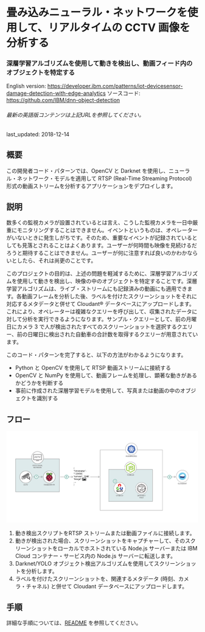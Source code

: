 # 畳み込みニューラル・ネットワークを使用して、リアルタイムの CCTV 画像を分析する

### 深層学習アルゴリズムを使用して動きを検出し、動画フィード内のオブジェクトを特定する

English version: https://developer.ibm.com/patterns/iot-devicesensor-damage-detection-with-edge-analytics
  ソースコード: https://github.com/IBM/dnn-object-detection

###### 最新の英語版コンテンツは上記URLを参照してください。
last_updated: 2018-12-14

 ## 概要

この開発者コード・パターンでは、OpenCV と Darknet を使用し、ニューラル・ネットワーク・モデルを適用して RTSP (Real-Time Streaming Protocol) 形式の動画ストリームを分析するアプリケーションをデプロイします。

## 説明

数多くの監視カメラが設置されているとは言え、こうした監視カメラを一日中厳重にモニタリングすることはできません。イベントというものは、オペレーターがいないときに発生しがちです。そのため、重要なイベントが記録されているとしても見落とされることはよくあります。ユーザーが何時間も映像を見続けるだろうと期待することはできません。ユーザーが何に注意すれば良いのかわかならいとしたら、それは尚更のことです。

このプロジェクトの目的は、上述の問題を軽減するために、深層学習アルゴリズムを使用して動きを検出し、映像の中のオブジェクトを特定することです。深層学習アルゴリズムは、ライブ・ストリームにも記録済みの動画にも適用できます。各動画フレームを分析した後、ラベルを付けたスクリーンショットをそれに対応するメタデータと併せて Cloudant® データベースにアップロードします。これにより、オペレーターは複雑なクエリーを呼び出して、収集されたデータに対して分析を実行できるようになります。サンプル・クエリーとして、前の月曜日にカメラ 3 で人が検出されたすべてのスクリーンショットを選択するクエリー、前の日曜日に検出された自動車の合計数を取得するクエリーが用意されています。

このコード・パターンを完了すると、以下の方法がわかるようになります。

* Python と OpenCV を使用して RTSP 動画ストリームに接続する
* OpenCV と NumPy を使用して、動画フレームを処理し、顕著な動きがあるかどうかを判断する
* 事前に作成された深層学習モデルを使用して、写真または動画の中のオブジェクトを識別する

## フロー

![フロー](./images/iot-device-sensor.png)

1. 動き検出スクリプトをRTSP ストリームまたは動画ファイルに接続します。
1. 動きが検出された場合、スクリーンショットをキャプチャーして、そのスクリーンショットをローカルでホストされている Node.js サーバーまたは IBM Cloud コンテナー・サービス内の Node.js サーバーに転送します。
1. Darknet/YOLO オブジェクト検出アルゴリズムを使用してスクリーンショットを分析します。
1. ラベルを付けたスクリーンショットを、関連するメタデータ (時刻、カメラ・チャネル) と併せて Cloudant データベースにアップロードします。

## 手順

詳細な手順については、[README](https://github.com/IBM/dnn-object-detection/blob/master/README.md) を参照してください。
